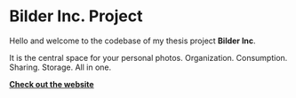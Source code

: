 # Bilder Inc. Project

Hello and welcome to the codebase of my thesis project __Bilder Inc__.

It is the central space for your personal photos. Organization. Consumption. Sharing. Storage. All in one.

__[Check out the website](https://www.bilderinc.lippe-mann.de)__
